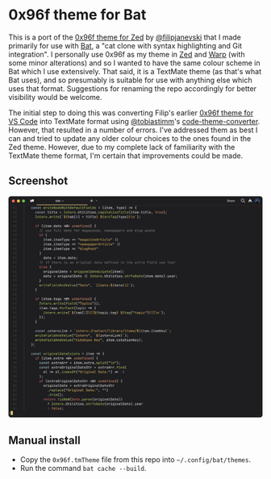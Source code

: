 # 0x96f theme for Bat

This is a port of the [0x96f theme for
Zed](https://github.com/filipjanevski/zed-theme) by
[@filipjanevski](https://github.com/filipjanevski) that I made primarily for use
with [Bat](https://github.com/sharkdp/bat), a "cat clone with syntax
highlighting and Git integration". I personally use 0x96f as my theme in
[Zed](https://zed.dev/) and [Warp](https://www.warp.dev/) (with some minor
alterations) and so I wanted to have the same colour scheme in Bat which I use
extensively. That said, it is a TextMate theme (as that's what Bat uses), and so
presumably is suitable for use with anything else which uses that format.
Suggestions for renaming the repo accordingly for better visibility would be
welcome.

The initial step to doing this was converting Filip's earlier
[0x96f theme for VS Code](https://github.com/filipjanevski/0x96f-vscode-theme) into TextMate
format using [@tobiastimm](https://github.com/tobiastimm)'s
[code-theme-converter](https://github.com/tobiastimm/code-theme-converter). However,
that resulted in a number of errors. I've addressed them as best I can and tried to update
any older colour choices to the ones found in the Zed theme. However, due to my complete lack
of familiarity with the TextMate theme format, I'm certain that improvements could be made.

## Screenshot

![Screenshot](screenshot.png)

## Manual install

- Copy the `0x96f.tmTheme` file from this repo into `~/.config/bat/themes`.
- Run the command `bat cache --build`.
